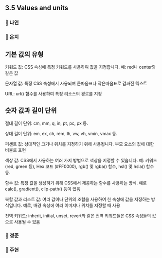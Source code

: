 ## 3.5 Values and units

### 📝 나연

### 📝 은지
## 기본 값의 유형
키워드 값: CSS 속성에 특정 키워드를 사용하여 값을 지정합니다. 예: red나 center와 같은 값

문자열 값: 특정 CSS 속성에서 사용되며 큰따옴표나 작은따옴표로 감싸진 텍스트

URL: url() 함수를 사용하여 특정 리소스의 경로를 지정

## 숫자 값과 길이 단위

절대 길이 단위: cm, mm, q, in, pt, pc, px 등.

상대 길이 단위: em, ex, ch, rem, lh, vw, vh, vmin, vmax 등.

퍼센트 값: 상대적인 크기나 위치를 지정하기 위해 사용됩니다. 부모 요소의 값에 대한 비율로 표현

색상 값: CSS에서 사용하는 여러 가지 방법으로 색상을 지정할 수 있습니다. 예: 키워드 (red, green 등), Hex 코드 (#FF0000), rgb() 및 rgba() 함수, hsl() 및 hsla() 함수 등.

함수 값: 특정 값을 생성하기 위해 CSS에서 제공하는 함수를 사용하는 방식. 예로 calc(), gradient(), clip-path() 등이 있음

복합 값과 리스트 값: 여러 값이나 단위의 조합을 사용하여 한 속성에 값을 지정하는 방식입니다. 예로, 배경 속성에 여러 이미지나 위치를 지정할 때 사용

전역 키워드: inherit, initial, unset, revert와 같은 전역 키워드들은 CSS 속성들의 값으로 사용될 수 있음

### 📝 정준

### 📝 주현
